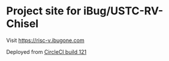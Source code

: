 # Project site for iBug/USTC-RV-Chisel

Visit <https://risc-v.ibugone.com>

Deployed from [CircleCI build 121](https://circleci.com/gh/iBug/USTC-RV-Chisel/121)
